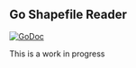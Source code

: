 ## Go Shapefile Reader

 [![GoDoc](https://godoc.org/github.com/kellegous/shapefile?status.svg)](http://godoc.org/github.com/kellegous/shapefile)

This is a work in progress